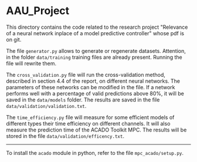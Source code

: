 # AAU_Project

This directory contains the code related to the research project "Relevance of a neural network inplace of a model predictive controller" whose pdf is on git.

The file ```generator.py``` allows to generate or regenerate datasets. Attention, in the folder ```data/training``` training files are already present. Running the file will rewrite them.

The ```cross_validation.py``` file will run the cross-validation method, described in section 4.4 of the report, on different neural networks. The parameters of these networks can be modified in the file. If a network performs well with a percentage of valid predictions above 80%, it will be saved in the ```data/models``` folder. The results are saved in the file ```data/validation/validation.txt```.

The ```time_efficiency.py``` file will measure for some efficient models of different types their time efficiency on different channels. It will also measure the prediction time of the ACADO Toolkit MPC. The results will be stored in the file ```data/validation/efficency.txt```.
<hr>

To install the ```acado``` module in python, refer to the file ```mpc_acado/setup.py```.
